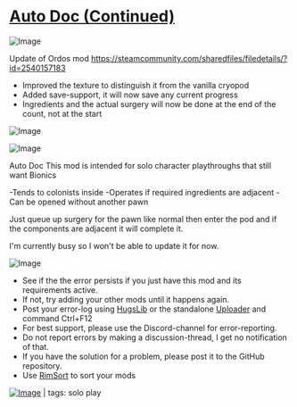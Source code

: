 # [Auto Doc (Continued)](https://steamcommunity.com/sharedfiles/filedetails/?id=2899262327)

![Image](https://i.imgur.com/buuPQel.png)

Update of Ordos mod
https://steamcommunity.com/sharedfiles/filedetails/?id=2540157183

- Improved the texture to distinguish it from the vanilla cryopod
- Added save-support, it will now save any current progress
- Ingredients and the actual surgery will now be done at the end of the count, not at the start

![Image](https://i.imgur.com/pufA0kM.png)
	
![Image](https://i.imgur.com/Z4GOv8H.png)

Auto Doc
This mod is intended for solo character playthroughs that still want Bionics

-Tends to colonists inside 
-Operates if required ingredients are adjacent
-Can be opened without another pawn

Just queue up surgery for the pawn like normal then enter the pod and if the components are adjacent it will complete it. 

I'm currently busy so I won't be able to update it for now.
	
![Image](https://i.imgur.com/PwoNOj4.png)



-  See if the the error persists if you just have this mod and its requirements active.
-  If not, try adding your other mods until it happens again.
-  Post your error-log using [HugsLib](https://steamcommunity.com/workshop/filedetails/?id=818773962) or the standalone [Uploader](https://steamcommunity.com/sharedfiles/filedetails/?id=2873415404) and command Ctrl+F12
-  For best support, please use the Discord-channel for error-reporting.
-  Do not report errors by making a discussion-thread, I get no notification of that.
-  If you have the solution for a problem, please post it to the GitHub repository.
-  Use [RimSort](https://github.com/RimSort/RimSort/releases/latest) to sort your mods

 

[![Image](https://img.shields.io/github/v/release/emipa606/AutoDoc?label=latest%20version&style=plastic&color=9f1111&labelColor=black)](https://steamcommunity.com/sharedfiles/filedetails/changelog/2899262327) | tags:  solo play
